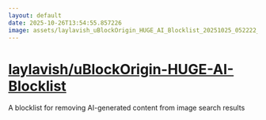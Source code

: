 ```yaml
---
layout: default
date: 2025-10-26T13:54:55.857226
image: assets/laylavish_uBlockOrigin_HUGE_AI_Blocklist_20251025_052222_860_20251025_101710_8a88cb--20251025T121743357--cropped.png
---
```


# [laylavish/uBlockOrigin-HUGE-AI-Blocklist](https://github.com/laylavish/uBlockOrigin-HUGE-AI-Blocklist/)

A blocklist for removing AI-generated content from image search results
